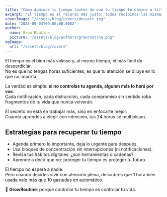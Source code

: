 ```yaml
---
title: "Cómo dominar tu tiempo (antes de que tu tiempo te domine a ti)"
excerpt: "El tiempo es el recurso más justo: todos recibimos las mismas 24 horas cada día. Sin embargo, la diferencia entre quienes avanzan y quienes se estancan está en cómo eligen invertirlo. Aprender a dominar tu atención es el verdadero superpoder: lo convierte en libertad, enfoque y resultados que se multiplican con los años."
coverImage: "/assets/blog/covers/dessert.jpg"
date: "2025-09-04T09:00:00.000Z"
author:
  name: Grow Routine
  picture: "/assets/blog/authors/growroutine.png"
ogImage:
  url: "/assets/blog/covers"
---
```


El tiempo es el bien más valioso y, al mismo tiempo, el más fácil de desperdiciar.  
No es que no tengas horas suficientes, es que tu atención se diluye en lo que no importa.  

La verdad es simple: **si no controlas tu agenda, alguien más lo hará por vos**.  
Cada notificación, cada distracción, cada compromiso sin sentido roba fragmentos de tu vida que nunca volverán.  

El secreto no está en trabajar más, sino en enfocarte mejor.  
Cuando aprendés a elegir con intención, tus 24 horas se multiplican.  

## Estrategias para recuperar tu tiempo

- Agenda primero lo importante, deja lo urgente para después.  
- Usa bloques de concentración sin interrupciones (ni notificaciones).  
- Revisa tus hábitos digitales: ¿son herramientas o cadenas?  
- Aprende a decir que no: proteger tu tiempo es proteger tu futuro.  

El tiempo no espera a nadie.  
Pero cuando decides vivir con atención plena, descubres que 1 hora bien usada vale más que 10 gastadas en automático.  

🌱 **GrowRoutine**: porque controlar tu tiempo es controlar tu vida.